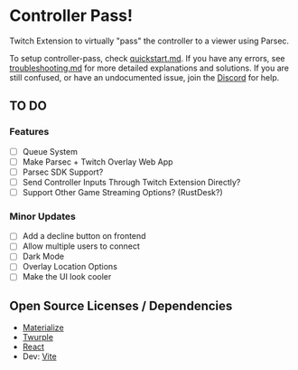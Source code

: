 # Controller Pass!
 Twitch Extension to virtually "pass" the controller to a viewer using Parsec. 

 To setup controller-pass, check [quickstart.md](https://github.com/satasatalight/controller-pass/blob/main/help/quickstart.md). If you have any errors, see [troubleshooting.md](https://github.com/satasatalight/controller-pass/blob/main/help/troubleshooting.md) for more detailed explanations and solutions. If you are still confused, or have an undocumented issue, join the [Discord](https://discord.gg/8qafaugUcD) for help.

## TO DO

### Features
- [ ] Queue System
- [ ] Make Parsec + Twitch Overlay Web App
- [ ] Parsec SDK Support?
- [ ] Send Controller Inputs Through Twitch Extension Directly?
- [ ] Support Other Game Streaming Options? (RustDesk?)

### Minor  Updates
- [ ] Add a decline button on frontend
- [ ] Allow multiple users to connect
- [ ] Dark Mode
- [ ] Overlay Location Options
- [ ] Make the UI look cooler

## Open Source Licenses / Dependencies
- [Materialize](https://materializeweb.com/)
- [Twurple](https://twurple.js.org/)
- [React](https://react.dev/)
- Dev: [Vite](https://vite.dev/)
